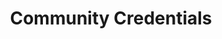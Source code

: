 ---
title: "Community Credentials"
description: ""
layout: "single"
img:
  src: "illustrations/Verified.png"
text: |-
  **Resonate’s Community Credentials** project helps communities to award simple badge-like credentials that can be proven and recognised across organisations.

  We will assure safety, confirm identity and protect all data and private information.
details: "[Verifiable Credentials](https://www.w3.org/TR/vc-use-cases/) are a new web standard for proving things digitally, thanks to some clever cryptography.  We are building Community Credentials to be the ‘Know Your Co-operator’ equivalent of KYC (Know Your Customer for business) for co-op social trust, all without reliance on centralised providers (or blockchains)."
links:
  title: "Links"
  text: |-
    [Press Release (PDF)]() · March 10th
    [Technical overview flyer (PDF)]()
    [GitHub repository](https://github.com/resonatecoop/verifiable-credentials)
news: 
  title: "News"
  text: "[Resonate’s Community Credentials Project Nears Launch]()"
contact: 
  title: "Contact"
  text: |-
    Want to learn more or get involved? 
    Please contact nick[at]resonate.is
video:
  youtube_id: 9JJXLk2zgNg
---